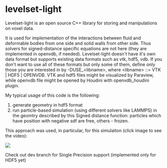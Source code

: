 levelset-light
==============

Levelset-light is an open source C++ library for storing and manipulations on voxel data.

It is used for implementation of the interactions between fluid and deformable bodies from one side and solid walls from other side.
Thus solvers for signed-distance specific equations are not here (they are implemented in openvdb, if needed).
Levelset-light doesn't have it's own data format but supports existing data formats such as vtk, hdf5, vdb.
If you don't want to use all of these formats but only some of them, define only those you are interested in by -DUSE_\<libname\>,
where \<libname\> ::= VTK | HDF5 | OPENVDB. 
VTK and hdf5 files might be visualized by Paraview, while openvdb file might be opened by Houdini with openvdb_houdini plugin.

My typical usage of this code is the following:

1. generate geometry in hdf5 format
2. run particle-based simulation (using different solvers like LAMMPS) in the geomtry described by this Signed distance function: particles which have position with negative sdf are free, others - frozen.

This approach was used, in particular, for this simulaiton (click image to see the video):

[![](http://lammps.sandia.gov/images/blood_small.png)](http://lammps.sandia.gov/movies/blood.mp4 "RBC simulation")

Check out dev branch for Single Precision support (implemented only for HDF5 yet)


